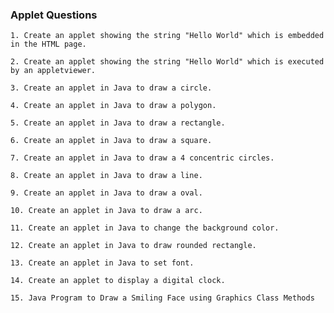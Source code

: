 ### Applet Questions

```
1. Create an applet showing the string "Hello World" which is embedded in the HTML page.

```

```
2. Create an applet showing the string "Hello World" which is executed by an appletviewer.

```

```
3. Create an applet in Java to draw a circle.

```

```
4. Create an applet in Java to draw a polygon.

```

```
5. Create an applet in Java to draw a rectangle.

```

```
6. Create an applet in Java to draw a square.

```

```
7. Create an applet in Java to draw a 4 concentric circles.

```

```
8. Create an applet in Java to draw a line.

```

```
9. Create an applet in Java to draw a oval.

```

```
10. Create an applet in Java to draw a arc.

```

```
11. Create an applet in Java to change the background color.

```

```
12. Create an applet in Java to draw rounded rectangle.

```

```
13. Create an applet in Java to set font.

```

```
14. Create an applet to display a digital clock.

```

```
15. Java Program to Draw a Smiling Face using Graphics Class Methods

```

```

```
